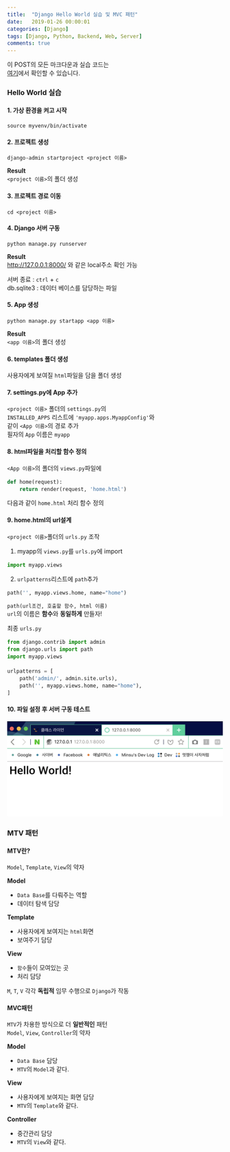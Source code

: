 ```yaml
---
title:  "Django Hello World 실습 및 MVC 패턴"
date:   2019-01-26 00:00:01
categories: [Django]
tags: [Django, Python, Backend, Web, Server]
comments: true
---
```


이 POST의 모든 마크다운과 실습 코드는<br/>
[여기](https://github.com/LikeLionSCH/LikeLion_Study_Summary)에서 확인할 수 있습니다.

### Hello World 실습

#### 1. 가상 환경을 켜고 시작
```
source myvenv/bin/activate
```

#### 2. 프로젝트 생성
```
django-admin startproject <project 이름>
```
**Result**<br/>
`<project 이름>`의 폴더 생성

#### 3. 프로젝트 경로 이동
```
cd <project 이름>
```

#### 4. Django 서버 구동
```
python manage.py runserver
```
**Result**<br/>
http://127.0.0.1:8000/ 와 같은 local주소 확인 가능

서버 종료 : `ctrl` + `c`<br/>
db.sqlite3 : 데이터 베이스를 담당하는 파일<br/>

#### 5. App 생성
```
python manage.py startapp <app 이름>
```
**Result**<br/>
`<app 이름>`의 폴더 생성

#### 6. templates 폴더 생성<br/>
사용자에게 보여질 `html`파일을 담을 폴더 생성

#### 7. settings.py에 App 추가
`<project 이름>` 폴더의 `settings.py`의<br/>
`INSTALLED_APPS` 리스트에 `'myapp.apps.MyappConfig'`와<br/>
같이 `<App 이름>`의 경로 추가<br/>
필자의 `App` 이름은 `myapp`

#### 8. html파일을 처리할 함수 정의<br/>
`<App 이름>`의 폴더의 `views.py`파일에
```python
def home(request):
    return render(request, 'home.html')
```
다음과 같이 `home.html` 처리 함수 정의

#### 9. home.html의 url설계
`<project 이름>`폴더의 `urls.py` 조작

1. myapp의 `views.py`를 `urls.py`에 import
```python
import myapp.views
```

2. `urlpatterns`리스트에 `path`추가
```python
path('', myapp.views.home, name="home")
```
`path(url조건, 호출할 함수, html 이름)`<br/>
`url`의 이름은 **함수**와 **동일하게** 만들자!

최종 `urls.py`
```python
from django.contrib import admin
from django.urls import path
import myapp.views

urlpatterns = [
    path('admin/', admin.site.urls),
    path('', myapp.views.home, name="home"),
]
```

#### 10. 파일 설정 후 서버 구동 테스트<br/>
<img src="/assets/2019-01-26/1.png" width="600" height="auto">

<br/>

### MTV 패턴

#### MTV란?
`Model`, `Template`, `View`의 약자<br/>

**Model**
+ `Data Base`를 다뤄주는 역할
+ 데이터 탐색 담당

**Template**
+ 사용자에게 보여지는 `html`화면
+ 보여주기 담당

**View**
+ `함수`들이 모여있는 곳
+ 처리 담당

`M`, `T`, `V` 각각 **독립적** 임무 수행으로 `Django`가 작동

#### MVC패턴
`MTV`가 차용한 방식으로 더 **일반적인** 패턴<br/>
`Model`, `View`, `Controller`의 약자

**Model**
+ `Data Base` 담당
+ `MTV`의 `Model`과 같다.

**View**
+ 사용자에게 보여지는 화면 담당
+ `MTV`의 `Template`와 같다.

**Controller**
+ 중간관리 담당
+ `MTV`의 `View`와 같다.

